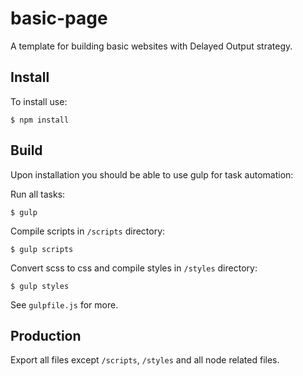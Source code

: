 # basic-page

A template for building basic websites with Delayed Output strategy.

## Install
To install use:
```
$ npm install
```

## Build
Upon installation you should be able to use gulp for task automation:

Run all tasks:
```
$ gulp
```

Compile scripts in `/scripts` directory:
```
$ gulp scripts
```

Convert scss to css and compile styles in `/styles` directory:
```
$ gulp styles
```

See `gulpfile.js` for more.

## Production
Export all files except `/scripts`, `/styles` and all node related files.